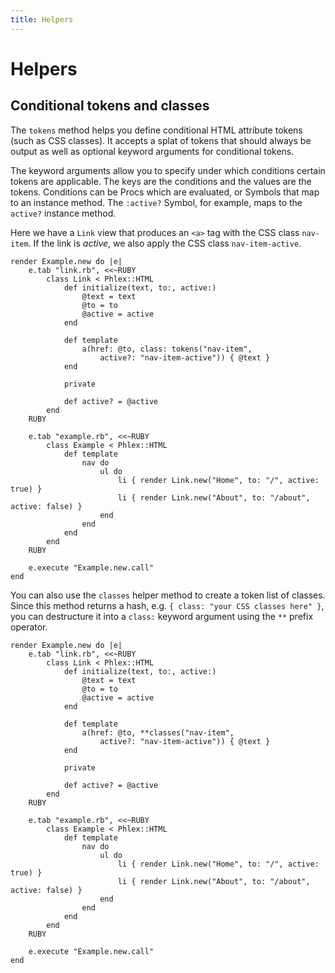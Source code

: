 ```yaml
---
title: Helpers
---
```


# Helpers

## Conditional tokens and classes

The `tokens` method helps you define conditional HTML attribute tokens (such as CSS classes). It accepts a splat of tokens that should always be output as well as optional keyword arguments for conditional tokens.

The keyword arguments allow you to specify under which conditions certain tokens are applicable. The keys are the conditions and the values are the tokens. Conditions can be Procs which are evaluated, or Symbols that map to an instance method. The `:active?` Symbol, for example, maps to the `active?` instance method.

Here we have a `Link` view that produces an `<a>` tag with the CSS class `nav-item`. If the link is _active_, we also apply the CSS class `nav-item-active`.

```phlex
render Example.new do |e|
	e.tab "link.rb", <<~RUBY
		class Link < Phlex::HTML
			def initialize(text, to:, active:)
				@text = text
				@to = to
				@active = active
			end

			def template
				a(href: @to, class: tokens("nav-item",
					active?: "nav-item-active")) { @text }
			end

			private

			def active? = @active
		end
	RUBY

	e.tab "example.rb", <<~RUBY
		class Example < Phlex::HTML
			def template
				nav do
					ul do
						li { render Link.new("Home", to: "/", active: true) }
						li { render Link.new("About", to: "/about", active: false) }
					end
				end
			end
		end
	RUBY

	e.execute "Example.new.call"
end
```

You can also use the `classes` helper method to create a token list of classes. Since this method returns a hash, e.g. `{ class: "your CSS classes here" }`, you can destructure it into a `class:` keyword argument using the `**` prefix operator.

```phlex
render Example.new do |e|
	e.tab "link.rb", <<~RUBY
		class Link < Phlex::HTML
			def initialize(text, to:, active:)
				@text = text
				@to = to
				@active = active
			end

			def template
				a(href: @to, **classes("nav-item",
					active?: "nav-item-active")) { @text }
			end

			private

			def active? = @active
		end
	RUBY

	e.tab "example.rb", <<~RUBY
		class Example < Phlex::HTML
			def template
				nav do
					ul do
						li { render Link.new("Home", to: "/", active: true) }
						li { render Link.new("About", to: "/about", active: false) }
					end
				end
			end
		end
	RUBY

	e.execute "Example.new.call"
end
```
